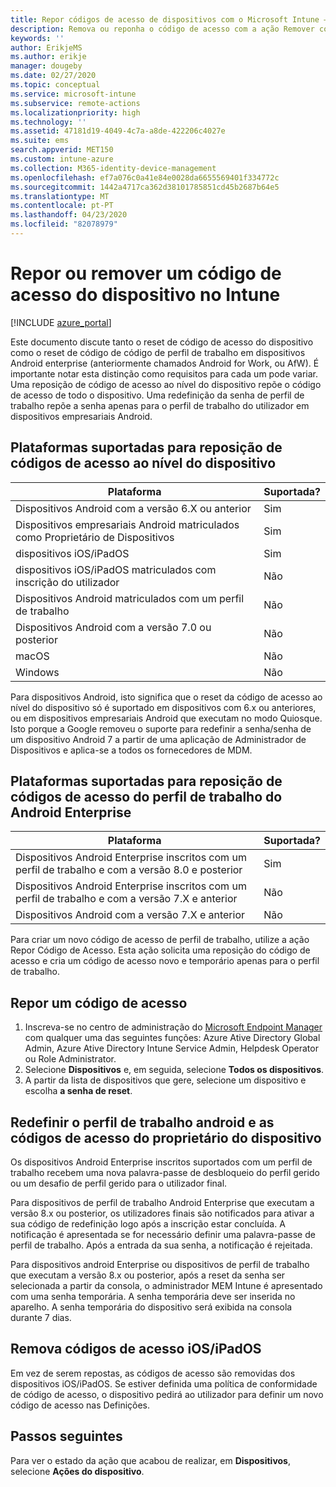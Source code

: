 ```yaml
---
title: Repor códigos de acesso de dispositivos com o Microsoft Intune – Azure | Microsoft Docs
description: Remova ou reponha o código de acesso com a ação Remover código de acesso nos dispositivos dos quais faça a gestão ou monitorização com o Intune.
keywords: ''
author: ErikjeMS
ms.author: erikje
manager: dougeby
ms.date: 02/27/2020
ms.topic: conceptual
ms.service: microsoft-intune
ms.subservice: remote-actions
ms.localizationpriority: high
ms.technology: ''
ms.assetid: 47181d19-4049-4c7a-a8de-422206c4027e
ms.suite: ems
search.appverid: MET150
ms.custom: intune-azure
ms.collection: M365-identity-device-management
ms.openlocfilehash: ef7a076c0a41e84e0028da6655569401f334772c
ms.sourcegitcommit: 1442a4717ca362d38101785851cd45b2687b64e5
ms.translationtype: MT
ms.contentlocale: pt-PT
ms.lasthandoff: 04/23/2020
ms.locfileid: "82078979"
---
```

# <a name="reset-or-remove-a-device-passcode-in-intune"></a>Repor ou remover um código de acesso do dispositivo no Intune

[!INCLUDE [azure_portal](../includes/azure_portal.md)]

Este documento discute tanto o reset de código de acesso do dispositivo como o reset de código de código de perfil de trabalho em dispositivos Android enterprise (anteriormente chamados Android for Work, ou AfW). É importante notar esta distinção como requisitos para cada um pode variar. Uma reposição de código de acesso ao nível do dispositivo repõe o código de acesso de todo o dispositivo. Uma redefinição da senha de perfil de trabalho repõe a senha apenas para o perfil de trabalho do utilizador em dispositivos empresariais Android.

## <a name="supported-platforms-for-device-level-passcode-reset"></a>Plataformas suportadas para reposição de códigos de acesso ao nível do dispositivo

| Plataforma | Suportada? |
| ---- | ---- |
| Dispositivos Android com a versão 6.X ou anterior | Sim |
| Dispositivos empresariais Android matriculados como Proprietário de Dispositivos | Sim |
| dispositivos iOS/iPadOS | Sim |
| dispositivos iOS/iPadOS matriculados com inscrição do utilizador | Não |
| Dispositivos Android matriculados com um perfil de trabalho | Não |
| Dispositivos Android com a versão 7.0 ou posterior | Não |
| macOS | Não |
| Windows | Não |

Para dispositivos Android, isto significa que o reset da código de acesso ao nível do dispositivo só é suportado em dispositivos com 6.x ou anteriores, ou em dispositivos empresariais Android que executam no modo Quiosque. Isto porque a Google removeu o suporte para redefinir a senha/senha de um dispositivo Android 7 a partir de uma aplicação de Administrador de Dispositivos e aplica-se a todos os fornecedores de MDM.

## <a name="supported-platforms-for-android-enterprise-work-profile-passcode-reset"></a>Plataformas suportadas para reposição de códigos de acesso do perfil de trabalho do Android Enterprise

| Plataforma | Suportada? |
| ---- | ---- |
| Dispositivos Android Enterprise inscritos com um perfil de trabalho e com a versão 8.0 e posterior | Sim |
| Dispositivos Android Enterprise inscritos com um perfil de trabalho e com a versão 7.X e anterior | Não |
| Dispositivos Android com a versão 7.X e anterior | Não |

Para criar um novo código de acesso de perfil de trabalho, utilize a ação Repor Código de Acesso. Esta ação solicita uma reposição do código de acesso e cria um código de acesso novo e temporário apenas para o perfil de trabalho. 

## <a name="reset-a-passcode"></a>Repor um código de acesso


1. Inscreva-se no centro de administração do [Microsoft Endpoint Manager](https://go.microsoft.com/fwlink/?linkid=2109431) com qualquer uma das seguintes funções: Azure Ative Directory Global Admin, Azure Ative Directory Intune Service Admin, Helpdesk Operator ou Role Administrator.
2. Selecione **Dispositivos** e, em seguida, selecione **Todos os dispositivos**.
3. A partir da lista de dispositivos que gere, selecione um dispositivo e escolha **a senha de reset**.

## <a name="reset-android-work-profile-and-device-owner-passcodes"></a>Redefinir o perfil de trabalho android e as códigos de acesso do proprietário do dispositivo

Os dispositivos Android Enterprise inscritos suportados com um perfil de trabalho recebem uma nova palavra-passe de desbloqueio do perfil gerido ou um desafio de perfil gerido para o utilizador final.

Para dispositivos de perfil de trabalho Android Enterprise que executam a versão 8.x ou posterior, os utilizadores finais são notificados para ativar a sua código de redefinição logo após a inscrição estar concluída. A notificação é apresentada se for necessário definir uma palavra-passe de perfil de trabalho. Após a entrada da sua senha, a notificação é rejeitada.

Para dispositivos android Enterprise ou dispositivos de perfil de trabalho que executam a versão 8.x ou posterior, após a reset da senha ser selecionada a partir da consola, o administrador MEM Intune é apresentado com uma senha temporária. A senha temporária deve ser inserida no aparelho. A senha temporária do dispositivo será exibida na consola durante 7 dias.


## <a name="remove-iosipados-passcodes"></a>Remova códigos de acesso iOS/iPadOS

Em vez de serem repostas, as códigos de acesso são removidas dos dispositivos iOS/iPadOS. Se estiver definida uma política de conformidade de código de acesso, o dispositivo pedirá ao utilizador para definir um novo código de acesso nas Definições.

## <a name="next-steps"></a>Passos seguintes

Para ver o estado da ação que acabou de realizar, em **Dispositivos**, selecione **Ações do dispositivo**.

